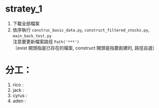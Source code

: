 # stratey_1

1. 下載全部檔案
2. 依序執行 `construc_basic_data.py`, `construct_filtered_stocks.py`, `main_back_test.py`  
   注意要更新檔案路徑 `Path('***')`  
   （exist 開頭指是已存在的檔案, construct 開頭是指要創建的, 路徑自選）



# 分工：
1. rico :
2. jack :
3. cyrus :
4. aden : 
